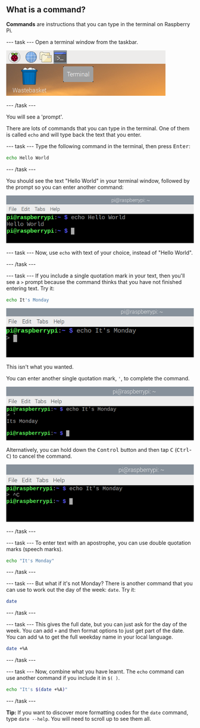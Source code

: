 ## What is a command?

**Commands** are instructions that you can type in the terminal on Raspberry Pi. 

--- task ---
Open a terminal window from the taskbar.

![terminal icon](images/command-terminal.png)

--- /task ---

You will see a 'prompt'.

There are lots of commands that you can type in the terminal. One of them is called `echo` and will type back the text that you enter. 

--- task ---
Type the following command in the terminal, then press <kbd>Enter</kbd>:

```bash
echo Hello World
```
--- /task ---

You should see the text "Hello World" in your terminal window, followed by the prompt so you can enter another command:

![Echo output](images/command-hello-world-output.png)

--- task ---
Now, use `echo` with text of your choice, instead of "Hello World". 

--- /task ---

--- task ---
If you include a single quotation mark in your text, then you'll see a `>` prompt because the command thinks that you have not finished entering text. Try it:

```bash
echo It's Monday
```

![prompt](images/command-prompt.png)

This isn't what you wanted.

You can enter another single quotation mark, `'`, to complete the command. 

![prompt](images/monday_apostophe.png)

Alternatively, you can hold down the <kbd>Control</kbd> button and then tap <kbd>C</kbd> (<kbd>Ctrl</kbd>-<kbd>C</kbd>) to cancel the command. 

![prompt](images/monday_controlC.png)

--- /task ---

--- task ---
To enter text with an apostrophe, you can use double quotation marks (speech marks).

```bash
echo "It's Monday"
```

--- /task ---

--- task ---
But what if it's not Monday? There is another command that you can use to work out the day of the week: `date`. Try it: 

```bash
date
```
--- /task ---

--- task ---
This gives the full date, but you can just ask for the day of the week. You can add `+` and then format options to just get part of the date. You can add `%A` to get the full weekday name in your local language.

```bash
date +%A
```
--- /task ---

--- task ---
Now, combine what you have learnt. The `echo` command can use another command if you include it in `$( )`. 

```bash
echo "It's $(date +%A)"
```
--- /task ---

**Tip:** If you want to discover more formatting codes for the `date` command, type `date --help`. You will need to scroll up to see them all.
